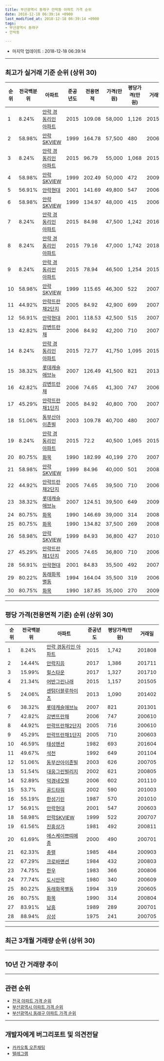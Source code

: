 ```yaml
---
title: 부산광역시 동래구 안락동 아파트 가격 순위
date: 2018-12-18 06:39:14 +0900
last_modified_at: 2018-12-18 06:39:14 +0900
tags:
- 부산광역시 동래구
- 안락동

---
```


* 마지막 업데이트 : 2018-12-18 06:39:14

---

## 최고가 실거래 기준 순위 (상위 30)


|순위|전국백분위|아파트|준공년도|전용면적|가격(만원)|평당가격(만원)|거래일|
|---|---|---|---|---|---|---|---|
|1|8.24%|[안락 경동리인 아파트](https://search.naver.com/search.naver?query=%EB%B6%80%EC%82%B0%EA%B4%91%EC%97%AD%EC%8B%9C+%EB%8F%99%EB%9E%98%EA%B5%AC+%EC%95%88%EB%9D%BD%EB%8F%99+%EC%95%88%EB%9D%BD+%EA%B2%BD%EB%8F%99%EB%A6%AC%EC%9D%B8+%EC%95%84%ED%8C%8C%ED%8A%B8)|2015|109.08|58,000|1,126|201511|
|2|58.98%|[안락SKVIEW](https://search.naver.com/search.naver?query=%EB%B6%80%EC%82%B0%EA%B4%91%EC%97%AD%EC%8B%9C+%EB%8F%99%EB%9E%98%EA%B5%AC+%EC%95%88%EB%9D%BD%EB%8F%99+%EC%95%88%EB%9D%BDSKVIEW)|1999|164.78|57,500|480|200603|
|3|8.24%|[안락 경동리인 아파트](https://search.naver.com/search.naver?query=%EB%B6%80%EC%82%B0%EA%B4%91%EC%97%AD%EC%8B%9C+%EB%8F%99%EB%9E%98%EA%B5%AC+%EC%95%88%EB%9D%BD%EB%8F%99+%EC%95%88%EB%9D%BD+%EA%B2%BD%EB%8F%99%EB%A6%AC%EC%9D%B8+%EC%95%84%ED%8C%8C%ED%8A%B8)|2015|96.79|55,000|1,068|201511|
|4|58.98%|[안락SKVIEW](https://search.naver.com/search.naver?query=%EB%B6%80%EC%82%B0%EA%B4%91%EC%97%AD%EC%8B%9C+%EB%8F%99%EB%9E%98%EA%B5%AC+%EC%95%88%EB%9D%BD%EB%8F%99+%EC%95%88%EB%9D%BDSKVIEW)|1999|202.49|50,000|472|200902|
|5|56.91%|[안락현대](https://search.naver.com/search.naver?query=%EB%B6%80%EC%82%B0%EA%B4%91%EC%97%AD%EC%8B%9C+%EB%8F%99%EB%9E%98%EA%B5%AC+%EC%95%88%EB%9D%BD%EB%8F%99+%EC%95%88%EB%9D%BD%ED%98%84%EB%8C%80)|2001|141.69|49,800|547|200603|
|6|58.98%|[안락SKVIEW](https://search.naver.com/search.naver?query=%EB%B6%80%EC%82%B0%EA%B4%91%EC%97%AD%EC%8B%9C+%EB%8F%99%EB%9E%98%EA%B5%AC+%EC%95%88%EB%9D%BD%EB%8F%99+%EC%95%88%EB%9D%BDSKVIEW)|1999|134.97|48,000|415|200607|
|7|8.24%|[안락 경동리인 아파트](https://search.naver.com/search.naver?query=%EB%B6%80%EC%82%B0%EA%B4%91%EC%97%AD%EC%8B%9C+%EB%8F%99%EB%9E%98%EA%B5%AC+%EC%95%88%EB%9D%BD%EB%8F%99+%EC%95%88%EB%9D%BD+%EA%B2%BD%EB%8F%99%EB%A6%AC%EC%9D%B8+%EC%95%84%ED%8C%8C%ED%8A%B8)|2015|84.98|47,500|1,242|201601|
|8|8.24%|[안락 경동리인 아파트](https://search.naver.com/search.naver?query=%EB%B6%80%EC%82%B0%EA%B4%91%EC%97%AD%EC%8B%9C+%EB%8F%99%EB%9E%98%EA%B5%AC+%EC%95%88%EB%9D%BD%EB%8F%99+%EC%95%88%EB%9D%BD+%EA%B2%BD%EB%8F%99%EB%A6%AC%EC%9D%B8+%EC%95%84%ED%8C%8C%ED%8A%B8)|2015|79.16|47,000|1,742|201808|
|9|8.24%|[안락 경동리인 아파트](https://search.naver.com/search.naver?query=%EB%B6%80%EC%82%B0%EA%B4%91%EC%97%AD%EC%8B%9C+%EB%8F%99%EB%9E%98%EA%B5%AC+%EC%95%88%EB%9D%BD%EB%8F%99+%EC%95%88%EB%9D%BD+%EA%B2%BD%EB%8F%99%EB%A6%AC%EC%9D%B8+%EC%95%84%ED%8C%8C%ED%8A%B8)|2015|78.94|46,500|1,254|201510|
|10|58.98%|[안락SKVIEW](https://search.naver.com/search.naver?query=%EB%B6%80%EC%82%B0%EA%B4%91%EC%97%AD%EC%8B%9C+%EB%8F%99%EB%9E%98%EA%B5%AC+%EC%95%88%EB%9D%BD%EB%8F%99+%EC%95%88%EB%9D%BDSKVIEW)|1999|115.65|46,300|522|200707|
|11|44.92%|[안락뜨란채2단지](https://search.naver.com/search.naver?query=%EB%B6%80%EC%82%B0%EA%B4%91%EC%97%AD%EC%8B%9C+%EB%8F%99%EB%9E%98%EA%B5%AC+%EC%95%88%EB%9D%BD%EB%8F%99+%EC%95%88%EB%9D%BD%EB%9C%A8%EB%9E%80%EC%B1%842%EB%8B%A8%EC%A7%80)|2005|84.92|42,900|699|200711|
|12|56.91%|[안락현대](https://search.naver.com/search.naver?query=%EB%B6%80%EC%82%B0%EA%B4%91%EC%97%AD%EC%8B%9C+%EB%8F%99%EB%9E%98%EA%B5%AC+%EC%95%88%EB%9D%BD%EB%8F%99+%EC%95%88%EB%9D%BD%ED%98%84%EB%8C%80)|2001|118.53|42,500|515|200707|
|13|42.82%|[강변뜨란채](https://search.naver.com/search.naver?query=%EB%B6%80%EC%82%B0%EA%B4%91%EC%97%AD%EC%8B%9C+%EB%8F%99%EB%9E%98%EA%B5%AC+%EC%95%88%EB%9D%BD%EB%8F%99+%EA%B0%95%EB%B3%80%EB%9C%A8%EB%9E%80%EC%B1%84)|2006|84.92|42,200|710|200712|
|14|8.24%|[안락 경동리인 아파트](https://search.naver.com/search.naver?query=%EB%B6%80%EC%82%B0%EA%B4%91%EC%97%AD%EC%8B%9C+%EB%8F%99%EB%9E%98%EA%B5%AC+%EC%95%88%EB%9D%BD%EB%8F%99+%EC%95%88%EB%9D%BD+%EA%B2%BD%EB%8F%99%EB%A6%AC%EC%9D%B8+%EC%95%84%ED%8C%8C%ED%8A%B8)|2015|72.77|41,750|1,095|201511|
|15|38.32%|[롯데캐슬애브뉴](https://search.naver.com/search.naver?query=%EB%B6%80%EC%82%B0%EA%B4%91%EC%97%AD%EC%8B%9C+%EB%8F%99%EB%9E%98%EA%B5%AC+%EC%95%88%EB%9D%BD%EB%8F%99+%EB%A1%AF%EB%8D%B0%EC%BA%90%EC%8A%AC%EC%95%A0%EB%B8%8C%EB%89%B4)|2007|126.49|41,500|821|201301|
|16|42.82%|[강변뜨란채](https://search.naver.com/search.naver?query=%EB%B6%80%EC%82%B0%EA%B4%91%EC%97%AD%EC%8B%9C+%EB%8F%99%EB%9E%98%EA%B5%AC+%EC%95%88%EB%9D%BD%EB%8F%99+%EA%B0%95%EB%B3%80%EB%9C%A8%EB%9E%80%EC%B1%84)|2006|74.65|41,300|747|200610|
|17|45.29%|[안락뜨란채1단지](https://search.naver.com/search.naver?query=%EB%B6%80%EC%82%B0%EA%B4%91%EC%97%AD%EC%8B%9C+%EB%8F%99%EB%9E%98%EA%B5%AC+%EC%95%88%EB%9D%BD%EB%8F%99+%EC%95%88%EB%9D%BD%EB%9C%A8%EB%9E%80%EC%B1%841%EB%8B%A8%EC%A7%80)|2005|84.92|40,800|700|200709|
|18|51.06%|[동부산아이존빌](https://search.naver.com/search.naver?query=%EB%B6%80%EC%82%B0%EA%B4%91%EC%97%AD%EC%8B%9C+%EB%8F%99%EB%9E%98%EA%B5%AC+%EC%95%88%EB%9D%BD%EB%8F%99+%EB%8F%99%EB%B6%80%EC%82%B0%EC%95%84%EC%9D%B4%EC%A1%B4%EB%B9%8C)|2003|109.78|40,700|480|200703|
|19|8.24%|[안락 경동리인 아파트](https://search.naver.com/search.naver?query=%EB%B6%80%EC%82%B0%EA%B4%91%EC%97%AD%EC%8B%9C+%EB%8F%99%EB%9E%98%EA%B5%AC+%EC%95%88%EB%9D%BD%EB%8F%99+%EC%95%88%EB%9D%BD+%EA%B2%BD%EB%8F%99%EB%A6%AC%EC%9D%B8+%EC%95%84%ED%8C%8C%ED%8A%B8)|2015|72.2|40,500|1,065|201511|
|20|80.75%|[화목](https://search.naver.com/search.naver?query=%EB%B6%80%EC%82%B0%EA%B4%91%EC%97%AD%EC%8B%9C+%EB%8F%99%EB%9E%98%EA%B5%AC+%EC%95%88%EB%9D%BD%EB%8F%99+%ED%99%94%EB%AA%A9)|1990|182.99|40,199|270|200706|
|21|58.98%|[안락SKVIEW](https://search.naver.com/search.naver?query=%EB%B6%80%EC%82%B0%EA%B4%91%EC%97%AD%EC%8B%9C+%EB%8F%99%EB%9E%98%EA%B5%AC+%EC%95%88%EB%9D%BD%EB%8F%99+%EC%95%88%EB%9D%BDSKVIEW)|1999|84.96|40,000|501|200801|
|22|44.92%|[안락뜨란채2단지](https://search.naver.com/search.naver?query=%EB%B6%80%EC%82%B0%EA%B4%91%EC%97%AD%EC%8B%9C+%EB%8F%99%EB%9E%98%EA%B5%AC+%EC%95%88%EB%9D%BD%EB%8F%99+%EC%95%88%EB%9D%BD%EB%9C%A8%EB%9E%80%EC%B1%842%EB%8B%A8%EC%A7%80)|2005|74.65|39,500|710|200602|
|23|38.32%|[롯데캐슬애브뉴](https://search.naver.com/search.naver?query=%EB%B6%80%EC%82%B0%EA%B4%91%EC%97%AD%EC%8B%9C+%EB%8F%99%EB%9E%98%EA%B5%AC+%EC%95%88%EB%9D%BD%EB%8F%99+%EB%A1%AF%EB%8D%B0%EC%BA%90%EC%8A%AC%EC%95%A0%EB%B8%8C%EB%89%B4)|2007|124.51|39,500|649|200912|
|24|80.75%|[화목](https://search.naver.com/search.naver?query=%EB%B6%80%EC%82%B0%EA%B4%91%EC%97%AD%EC%8B%9C+%EB%8F%99%EB%9E%98%EA%B5%AC+%EC%95%88%EB%9D%BD%EB%8F%99+%ED%99%94%EB%AA%A9)|1990|146.69|39,000|314|200804|
|25|80.75%|[화목](https://search.naver.com/search.naver?query=%EB%B6%80%EC%82%B0%EA%B4%91%EC%97%AD%EC%8B%9C+%EB%8F%99%EB%9E%98%EA%B5%AC+%EC%95%88%EB%9D%BD%EB%8F%99+%ED%99%94%EB%AA%A9)|1990|134.82|37,500|269|200803|
|26|58.98%|[안락SKVIEW](https://search.naver.com/search.naver?query=%EB%B6%80%EC%82%B0%EA%B4%91%EC%97%AD%EC%8B%9C+%EB%8F%99%EB%9E%98%EA%B5%AC+%EC%95%88%EB%9D%BD%EB%8F%99+%EC%95%88%EB%9D%BDSKVIEW)|1999|84.93|36,800|427|201012|
|27|45.29%|[안락뜨란채1단지](https://search.naver.com/search.naver?query=%EB%B6%80%EC%82%B0%EA%B4%91%EC%97%AD%EC%8B%9C+%EB%8F%99%EB%9E%98%EA%B5%AC+%EC%95%88%EB%9D%BD%EB%8F%99+%EC%95%88%EB%9D%BD%EB%9C%A8%EB%9E%80%EC%B1%841%EB%8B%A8%EC%A7%80)|2005|74.65|36,800|710|200603|
|28|56.91%|[안락현대](https://search.naver.com/search.naver?query=%EB%B6%80%EC%82%B0%EA%B4%91%EC%97%AD%EC%8B%9C+%EB%8F%99%EB%9E%98%EA%B5%AC+%EC%95%88%EB%9D%BD%EB%8F%99+%EC%95%88%EB%9D%BD%ED%98%84%EB%8C%80)|2001|84.83|35,500|492|200702|
|29|80.22%|[동래화목별동](https://search.naver.com/search.naver?query=%EB%B6%80%EC%82%B0%EA%B4%91%EC%97%AD%EC%8B%9C+%EB%8F%99%EB%9E%98%EA%B5%AC+%EC%95%88%EB%9D%BD%EB%8F%99+%EB%8F%99%EB%9E%98%ED%99%94%EB%AA%A9%EB%B3%84%EB%8F%99)|1994|164.04|35,500|319|200605|
|30|80.75%|[화목](https://search.naver.com/search.naver?query=%EB%B6%80%EC%82%B0%EA%B4%91%EC%97%AD%EC%8B%9C+%EB%8F%99%EB%9E%98%EA%B5%AC+%EC%95%88%EB%9D%BD%EB%8F%99+%ED%99%94%EB%AA%A9)|1990|187.85|35,000|270|200902|


---

## 평당 가격(전용면적 기준) 순위 (상위 30)


|순위|전국백분위|아파트|준공년도|평당가격(만원)|거래일|
|---|---|---|---|---|---|
|1|8.24%|[안락 경동리인 아파트](https://search.naver.com/search.naver?query=%EB%B6%80%EC%82%B0%EA%B4%91%EC%97%AD%EC%8B%9C+%EB%8F%99%EB%9E%98%EA%B5%AC+%EC%95%88%EB%9D%BD%EB%8F%99+%EC%95%88%EB%9D%BD+%EA%B2%BD%EB%8F%99%EB%A6%AC%EC%9D%B8+%EC%95%84%ED%8C%8C%ED%8A%B8)|2015|1,742|201808|
|2|14.44%|[안락지음](https://search.naver.com/search.naver?query=%EB%B6%80%EC%82%B0%EA%B4%91%EC%97%AD%EC%8B%9C+%EB%8F%99%EB%9E%98%EA%B5%AC+%EC%95%88%EB%9D%BD%EB%8F%99+%EC%95%88%EB%9D%BD%EC%A7%80%EC%9D%8C)|2017|1,386|201711|
|3|15.99%|[힐스타운](https://search.naver.com/search.naver?query=%EB%B6%80%EC%82%B0%EA%B4%91%EC%97%AD%EC%8B%9C+%EB%8F%99%EB%9E%98%EA%B5%AC+%EC%95%88%EB%9D%BD%EB%8F%99+%ED%9E%90%EC%8A%A4%ED%83%80%EC%9A%B4)|2017|1,327|201710|
|4|21.34%|[어반그린나래](https://search.naver.com/search.naver?query=%EB%B6%80%EC%82%B0%EA%B4%91%EC%97%AD%EC%8B%9C+%EB%8F%99%EB%9E%98%EA%B5%AC+%EC%95%88%EB%9D%BD%EB%8F%99+%EC%96%B4%EB%B0%98%EA%B7%B8%EB%A6%B0%EB%82%98%EB%9E%98)|2015|1,157|201505|
|5|24.06%|[센텀더블루하이츠](https://search.naver.com/search.naver?query=%EB%B6%80%EC%82%B0%EA%B4%91%EC%97%AD%EC%8B%9C+%EB%8F%99%EB%9E%98%EA%B5%AC+%EC%95%88%EB%9D%BD%EB%8F%99+%EC%84%BC%ED%85%80%EB%8D%94%EB%B8%94%EB%A3%A8%ED%95%98%EC%9D%B4%EC%B8%A0)|2013|1,090|201402|
|6|38.32%|[롯데캐슬애브뉴](https://search.naver.com/search.naver?query=%EB%B6%80%EC%82%B0%EA%B4%91%EC%97%AD%EC%8B%9C+%EB%8F%99%EB%9E%98%EA%B5%AC+%EC%95%88%EB%9D%BD%EB%8F%99+%EB%A1%AF%EB%8D%B0%EC%BA%90%EC%8A%AC%EC%95%A0%EB%B8%8C%EB%89%B4)|2007|821|201301|
|7|42.82%|[강변뜨란채](https://search.naver.com/search.naver?query=%EB%B6%80%EC%82%B0%EA%B4%91%EC%97%AD%EC%8B%9C+%EB%8F%99%EB%9E%98%EA%B5%AC+%EC%95%88%EB%9D%BD%EB%8F%99+%EA%B0%95%EB%B3%80%EB%9C%A8%EB%9E%80%EC%B1%84)|2006|747|200610|
|8|44.92%|[안락뜨란채2단지](https://search.naver.com/search.naver?query=%EB%B6%80%EC%82%B0%EA%B4%91%EC%97%AD%EC%8B%9C+%EB%8F%99%EB%9E%98%EA%B5%AC+%EC%95%88%EB%9D%BD%EB%8F%99+%EC%95%88%EB%9D%BD%EB%9C%A8%EB%9E%80%EC%B1%842%EB%8B%A8%EC%A7%80)|2005|716|200610|
|9|45.29%|[안락뜨란채1단지](https://search.naver.com/search.naver?query=%EB%B6%80%EC%82%B0%EA%B4%91%EC%97%AD%EC%8B%9C+%EB%8F%99%EB%9E%98%EA%B5%AC+%EC%95%88%EB%9D%BD%EB%8F%99+%EC%95%88%EB%9D%BD%EB%9C%A8%EB%9E%80%EC%B1%841%EB%8B%A8%EC%A7%80)|2005|710|200603|
|10|46.59%|[태성맨션](https://search.naver.com/search.naver?query=%EB%B6%80%EC%82%B0%EA%B4%91%EC%97%AD%EC%8B%9C+%EB%8F%99%EB%9E%98%EA%B5%AC+%EC%95%88%EB%9D%BD%EB%8F%99+%ED%83%9C%EC%84%B1%EB%A7%A8%EC%85%98)|1982|693|201604|
|11|49.67%|[석천](https://search.naver.com/search.naver?query=%EB%B6%80%EC%82%B0%EA%B4%91%EC%97%AD%EC%8B%9C+%EB%8F%99%EB%9E%98%EA%B5%AC+%EC%95%88%EB%9D%BD%EB%8F%99+%EC%84%9D%EC%B2%9C)|1992|649|201104|
|12|51.06%|[동부산아이존빌](https://search.naver.com/search.naver?query=%EB%B6%80%EC%82%B0%EA%B4%91%EC%97%AD%EC%8B%9C+%EB%8F%99%EB%9E%98%EA%B5%AC+%EC%95%88%EB%9D%BD%EB%8F%99+%EB%8F%99%EB%B6%80%EC%82%B0%EC%95%84%EC%9D%B4%EC%A1%B4%EB%B9%8C)|2003|626|200705|
|13|51.54%|[대웅그린빌리지](https://search.naver.com/search.naver?query=%EB%B6%80%EC%82%B0%EA%B4%91%EC%97%AD%EC%8B%9C+%EB%8F%99%EB%9E%98%EA%B5%AC+%EC%95%88%EB%9D%BD%EB%8F%99+%EB%8C%80%EC%9B%85%EA%B7%B8%EB%A6%B0%EB%B9%8C%EB%A6%AC%EC%A7%80)|2002|621|200805|
|14|52.89%|[덕경네오빌](https://search.naver.com/search.naver?query=%EB%B6%80%EC%82%B0%EA%B4%91%EC%97%AD%EC%8B%9C+%EB%8F%99%EB%9E%98%EA%B5%AC+%EC%95%88%EB%9D%BD%EB%8F%99+%EB%8D%95%EA%B2%BD%EB%84%A4%EC%98%A4%EB%B9%8C)|2006|602|201110|
|15|53.7%|[골드타워](https://search.naver.com/search.naver?query=%EB%B6%80%EC%82%B0%EA%B4%91%EC%97%AD%EC%8B%9C+%EB%8F%99%EB%9E%98%EA%B5%AC+%EC%95%88%EB%9D%BD%EB%8F%99+%EA%B3%A8%EB%93%9C%ED%83%80%EC%9B%8C)|2002|590|201003|
|16|55.19%|[한성기린](https://search.naver.com/search.naver?query=%EB%B6%80%EC%82%B0%EA%B4%91%EC%97%AD%EC%8B%9C+%EB%8F%99%EB%9E%98%EA%B5%AC+%EC%95%88%EB%9D%BD%EB%8F%99+%ED%95%9C%EC%84%B1%EA%B8%B0%EB%A6%B0)|1987|570|201010|
|17|56.91%|[안락현대](https://search.naver.com/search.naver?query=%EB%B6%80%EC%82%B0%EA%B4%91%EC%97%AD%EC%8B%9C+%EB%8F%99%EB%9E%98%EA%B5%AC+%EC%95%88%EB%9D%BD%EB%8F%99+%EC%95%88%EB%9D%BD%ED%98%84%EB%8C%80)|2001|547|200603|
|18|58.98%|[안락SKVIEW](https://search.naver.com/search.naver?query=%EB%B6%80%EC%82%B0%EA%B4%91%EC%97%AD%EC%8B%9C+%EB%8F%99%EB%9E%98%EA%B5%AC+%EC%95%88%EB%9D%BD%EB%8F%99+%EC%95%88%EB%9D%BDSKVIEW)|1999|522|200707|
|19|61.56%|[진흥상가](https://search.naver.com/search.naver?query=%EB%B6%80%EC%82%B0%EA%B4%91%EC%97%AD%EC%8B%9C+%EB%8F%99%EB%9E%98%EA%B5%AC+%EC%95%88%EB%9D%BD%EB%8F%99+%EC%A7%84%ED%9D%A5%EC%83%81%EA%B0%80)|1981|492|200811|
|20|61.69%|[에스케이쁘띠메종](https://search.naver.com/search.naver?query=%EB%B6%80%EC%82%B0%EA%B4%91%EC%97%AD%EC%8B%9C+%EB%8F%99%EB%9E%98%EA%B5%AC+%EC%95%88%EB%9D%BD%EB%8F%99+%EC%97%90%EC%8A%A4%EC%BC%80%EC%9D%B4%EC%81%98%EB%9D%A0%EB%A9%94%EC%A2%85)|2000|490|200701|
|21|62.33%|[충렬](https://search.naver.com/search.naver?query=%EB%B6%80%EC%82%B0%EA%B4%91%EC%97%AD%EC%8B%9C+%EB%8F%99%EB%9E%98%EA%B5%AC+%EC%95%88%EB%9D%BD%EB%8F%99+%EC%B6%A9%EB%A0%AC)|1985|484|200903|
|22|67.29%|[크로바맨션](https://search.naver.com/search.naver?query=%EB%B6%80%EC%82%B0%EA%B4%91%EC%97%AD%EC%8B%9C+%EB%8F%99%EB%9E%98%EA%B5%AC+%EC%95%88%EB%9D%BD%EB%8F%99+%ED%81%AC%EB%A1%9C%EB%B0%94%EB%A7%A8%EC%85%98)|1984|432|200803|
|23|74.75%|[한우](https://search.naver.com/search.naver?query=%EB%B6%80%EC%82%B0%EA%B4%91%EC%97%AD%EC%8B%9C+%EB%8F%99%EB%9E%98%EA%B5%AC+%EC%95%88%EB%9D%BD%EB%8F%99+%ED%95%9C%EC%9A%B0)|1983|366|200806|
|24|77.74%|[도시안락](https://search.naver.com/search.naver?query=%EB%B6%80%EC%82%B0%EA%B4%91%EC%97%AD%EC%8B%9C+%EB%8F%99%EB%9E%98%EA%B5%AC+%EC%95%88%EB%9D%BD%EB%8F%99+%EB%8F%84%EC%8B%9C%EC%95%88%EB%9D%BD)|1980|340|200609|
|25|80.22%|[동래화목별동](https://search.naver.com/search.naver?query=%EB%B6%80%EC%82%B0%EA%B4%91%EC%97%AD%EC%8B%9C+%EB%8F%99%EB%9E%98%EA%B5%AC+%EC%95%88%EB%9D%BD%EB%8F%99+%EB%8F%99%EB%9E%98%ED%99%94%EB%AA%A9%EB%B3%84%EB%8F%99)|1994|319|200605|
|26|80.75%|[화목](https://search.naver.com/search.naver?query=%EB%B6%80%EC%82%B0%EA%B4%91%EC%97%AD%EC%8B%9C+%EB%8F%99%EB%9E%98%EA%B5%AC+%EC%95%88%EB%9D%BD%EB%8F%99+%ED%99%94%EB%AA%A9)|1990|314|200804|
|27|83.91%|[남흥](https://search.naver.com/search.naver?query=%EB%B6%80%EC%82%B0%EA%B4%91%EC%97%AD%EC%8B%9C+%EB%8F%99%EB%9E%98%EA%B5%AC+%EC%95%88%EB%9D%BD%EB%8F%99+%EB%82%A8%ED%9D%A5)|1989|289|200701|
|28|88.94%|[삼성](https://search.naver.com/search.naver?query=%EB%B6%80%EC%82%B0%EA%B4%91%EC%97%AD%EC%8B%9C+%EB%8F%99%EB%9E%98%EA%B5%AC+%EC%95%88%EB%9D%BD%EB%8F%99+%EC%82%BC%EC%84%B1)|1975|241|200705|


---

## 최근 3개월 거래량 순위 (상위 30)


<div style="width:100%;">
    <canvas id="deal_count_ranking" height="250"></canvas>
</div>


<script>
new Chart(document.getElementById("deal_count_ranking"), {
    type: 'horizontalBar',
    data: {
        labels: ['강변뜨란채', '안락뜨란채2단지', '충렬', '안락SKVIEW', '화목', '안락 경동리인 아파트', '안락뜨란채1단지', '크로바맨션', '에스케이쁘띠메종', '안락현대', '석천', '덕경네오빌'],
        datasets: [{
            label: '실거래 수',
            data: [7, 3, 3, 3, 3, 3, 2, 2, 1, 1, 1, 1],
            borderColor: "rgba(255, 0, 128, 1)",
            backgroundColor: "rgba(255, 0, 128, 0.5)",
            fill: false,
        }]
    },
    options: {
        responsive: true,
        title: {
            display: true,
            text: '최근 3개월 거래량 순위'
        },
        tooltips: {
            mode: 'index',
            intersect: false,
            callbacks: {
                title: function(tooltipItems, data) {
                    return "실거래 수:";
                },
                label: function(tooltipItem, data) {
                    return data.labels[tooltipItem.index] + ": " + tooltipItem.xLabel;
                }
            }
        },
        hover: {
            mode: 'nearest',
            intersect: true
        },
        scales: {
            xAxes: [{
                display: true,
                scaleLabel: {
                    display: true,
                    labelString: '실거래 수'
                },
                ticks: {
                    suggestedMin: 0,
                }
            }],
            yAxes: [{
                display: true,
                ticks: {
                    autoSkip: false,
                    callback: function(value, index, values) {
                        if (value.length > 15)
                            return value.substr(0, 13) + "...";
                        else
                            return value;
                    }
                },
                scaleLabel: {
                    display: false,
                }
            }]
        }
    }
});

</script>


---

## 10년 간 거래량 추이


<div style="width:100%;">
    <canvas id="deal_progress" height="250"></canvas>
</div>

<script>
new Chart(document.getElementById("deal_progress"), {
    type: 'line',
    data: {
        labels: ['200812','200901','200902','200903','200904','200905','200906','200907','200908','200909','200910','200911','200912','201001','201002','201003','201004','201005','201006','201007','201008','201009','201010','201011','201012','201101','201102','201103','201104','201105','201106','201107','201108','201109','201110','201111','201112','201201','201202','201203','201204','201205','201206','201207','201208','201209','201210','201211','201212','201301','201302','201303','201304','201305','201306','201307','201308','201309','201310','201311','201312','201401','201402','201403','201404','201405','201406','201407','201408','201409','201410','201411','201412','201501','201502','201503','201504','201505','201506','201507','201508','201509','201510','201511','201512','201601','201602','201603','201604','201605','201606','201607','201608','201609','201610','201611','201612','201701','201702','201703','201704','201705','201706','201707','201708','201709','201710','201711','201712','201801','201802','201803','201804','201805','201806','201807','201808','201809','201810','201811','201812'],
        datasets: [{
            label: '실거래 수',
            pointRadius: 1,
            data: [25, 27, 56, 58, 60, 70, 61, 79, 76, 66, 102, 62, 71, 83, 55, 72, 91, 69, 47, 59, 38, 46, 82, 65, 70, 54, 48, 62, 61, 46, 49, 35, 47, 59, 62, 40, 23, 16, 23, 34, 32, 33, 20, 13, 14, 17, 23, 38, 29, 30, 30, 42, 61, 52, 46, 30, 31, 40, 65, 42, 51, 45, 60, 72, 58, 38, 51, 42, 53, 58, 64, 56, 45, 48, 40, 96, 91, 84, 84, 71, 46, 67, 81, 68, 54, 38, 41, 48, 49, 36, 68, 67, 60, 50, 72, 50, 30, 21, 28, 38, 36, 46, 59, 42, 39, 20, 32, 23, 14, 28, 25, 36, 15, 27, 17, 19, 17, 14, 20, 10, 0],
            borderColor: "rgba(255, 201, 14, 1)",
            backgroundColor: "rgba(255, 201, 14, 0.5)",
            fill: true,
        }]
    },
    options: {
        responsive: true,
        title: {
            display: true,
            text: '10년간 거래량 추이'
        },
        tooltips: {
            mode: 'index',
            intersect: false,
        },
        hover: {
            mode: 'nearest',
            intersect: true
        },
        scales: {
            xAxes: [{
                display: true,
                scaleLabel: {
                    display: true,
                    labelString: '년/월'
                }
            }],
            yAxes: [{
                display: true,
                ticks: {
                    suggestedMin: 0,
                },
                scaleLabel: {
                    display: true,
                    labelString: '실거래 수'
                }
            }]
        }
    }
});

</script>


---

## 관련 순위

- [전국 아파트 가격 순위](https://inasie.github.io/apt-ranking/전국)
- [부산광역시 아파트 가격 순위](https://inasie.github.io/apt-ranking/부산광역시)
- [부산광역시 동래구 아파트 가격 순위](https://inasie.github.io/apt-ranking/부산광역시-동래구)


---

## 개발자에게 버그리포트 및 의견전달

- [카카오톡 오픈채팅](https://open.kakao.com/o/gLJUAP4)
- [텔레그램](https://t.me/inasie)

